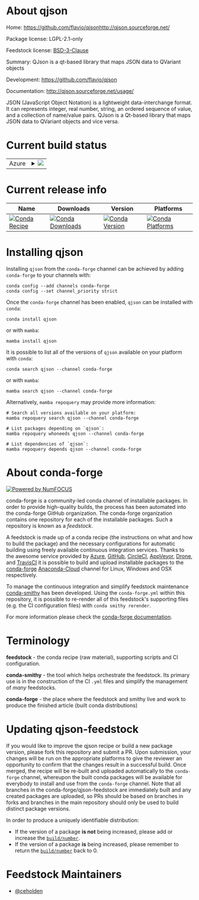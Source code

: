 About qjson
===========

Home: https://github.com/flavio/qjsonhttp://qjson.sourceforge.net/

Package license: LGPL-2.1-only

Feedstock license: [BSD-3-Clause](https://github.com/conda-forge/qjson-feedstock/blob/main/LICENSE.txt)

Summary: QJson is a qt-based library that maps JSON data to QVariant objects

Development: https://github.com/flavio/qjson

Documentation: http://qjson.sourceforge.net/usage/

JSON (JavaScript Object Notation) is a lightweight data-interchange format.
It can represents integer, real number, string, an ordered sequence of value,
and a collection of name/value pairs.
QJson is a Qt-based library that maps JSON data to QVariant objects and vice versa.


Current build status
====================


<table>
    
  <tr>
    <td>Azure</td>
    <td>
      <details>
        <summary>
          <a href="https://dev.azure.com/conda-forge/feedstock-builds/_build/latest?definitionId=944&branchName=main">
            <img src="https://dev.azure.com/conda-forge/feedstock-builds/_apis/build/status/qjson-feedstock?branchName=main">
          </a>
        </summary>
        <table>
          <thead><tr><th>Variant</th><th>Status</th></tr></thead>
          <tbody><tr>
              <td>linux_64</td>
              <td>
                <a href="https://dev.azure.com/conda-forge/feedstock-builds/_build/latest?definitionId=944&branchName=main">
                  <img src="https://dev.azure.com/conda-forge/feedstock-builds/_apis/build/status/qjson-feedstock?branchName=main&jobName=linux&configuration=linux%20linux_64_" alt="variant">
                </a>
              </td>
            </tr><tr>
              <td>linux_aarch64</td>
              <td>
                <a href="https://dev.azure.com/conda-forge/feedstock-builds/_build/latest?definitionId=944&branchName=main">
                  <img src="https://dev.azure.com/conda-forge/feedstock-builds/_apis/build/status/qjson-feedstock?branchName=main&jobName=linux&configuration=linux%20linux_aarch64_" alt="variant">
                </a>
              </td>
            </tr><tr>
              <td>osx_64</td>
              <td>
                <a href="https://dev.azure.com/conda-forge/feedstock-builds/_build/latest?definitionId=944&branchName=main">
                  <img src="https://dev.azure.com/conda-forge/feedstock-builds/_apis/build/status/qjson-feedstock?branchName=main&jobName=osx&configuration=osx%20osx_64_" alt="variant">
                </a>
              </td>
            </tr><tr>
              <td>osx_arm64</td>
              <td>
                <a href="https://dev.azure.com/conda-forge/feedstock-builds/_build/latest?definitionId=944&branchName=main">
                  <img src="https://dev.azure.com/conda-forge/feedstock-builds/_apis/build/status/qjson-feedstock?branchName=main&jobName=osx&configuration=osx%20osx_arm64_" alt="variant">
                </a>
              </td>
            </tr><tr>
              <td>win_64</td>
              <td>
                <a href="https://dev.azure.com/conda-forge/feedstock-builds/_build/latest?definitionId=944&branchName=main">
                  <img src="https://dev.azure.com/conda-forge/feedstock-builds/_apis/build/status/qjson-feedstock?branchName=main&jobName=win&configuration=win%20win_64_" alt="variant">
                </a>
              </td>
            </tr>
          </tbody>
        </table>
      </details>
    </td>
  </tr>
</table>

Current release info
====================

| Name | Downloads | Version | Platforms |
| --- | --- | --- | --- |
| [![Conda Recipe](https://img.shields.io/badge/recipe-qjson-green.svg)](https://anaconda.org/conda-forge/qjson) | [![Conda Downloads](https://img.shields.io/conda/dn/conda-forge/qjson.svg)](https://anaconda.org/conda-forge/qjson) | [![Conda Version](https://img.shields.io/conda/vn/conda-forge/qjson.svg)](https://anaconda.org/conda-forge/qjson) | [![Conda Platforms](https://img.shields.io/conda/pn/conda-forge/qjson.svg)](https://anaconda.org/conda-forge/qjson) |

Installing qjson
================

Installing `qjson` from the `conda-forge` channel can be achieved by adding `conda-forge` to your channels with:

```
conda config --add channels conda-forge
conda config --set channel_priority strict
```

Once the `conda-forge` channel has been enabled, `qjson` can be installed with `conda`:

```
conda install qjson
```

or with `mamba`:

```
mamba install qjson
```

It is possible to list all of the versions of `qjson` available on your platform with `conda`:

```
conda search qjson --channel conda-forge
```

or with `mamba`:

```
mamba search qjson --channel conda-forge
```

Alternatively, `mamba repoquery` may provide more information:

```
# Search all versions available on your platform:
mamba repoquery search qjson --channel conda-forge

# List packages depending on `qjson`:
mamba repoquery whoneeds qjson --channel conda-forge

# List dependencies of `qjson`:
mamba repoquery depends qjson --channel conda-forge
```


About conda-forge
=================

[![Powered by
NumFOCUS](https://img.shields.io/badge/powered%20by-NumFOCUS-orange.svg?style=flat&colorA=E1523D&colorB=007D8A)](https://numfocus.org)

conda-forge is a community-led conda channel of installable packages.
In order to provide high-quality builds, the process has been automated into the
conda-forge GitHub organization. The conda-forge organization contains one repository
for each of the installable packages. Such a repository is known as a *feedstock*.

A feedstock is made up of a conda recipe (the instructions on what and how to build
the package) and the necessary configurations for automatic building using freely
available continuous integration services. Thanks to the awesome service provided by
[Azure](https://azure.microsoft.com/en-us/services/devops/), [GitHub](https://github.com/),
[CircleCI](https://circleci.com/), [AppVeyor](https://www.appveyor.com/),
[Drone](https://cloud.drone.io/welcome), and [TravisCI](https://travis-ci.com/)
it is possible to build and upload installable packages to the
[conda-forge](https://anaconda.org/conda-forge) [Anaconda-Cloud](https://anaconda.org/)
channel for Linux, Windows and OSX respectively.

To manage the continuous integration and simplify feedstock maintenance
[conda-smithy](https://github.com/conda-forge/conda-smithy) has been developed.
Using the ``conda-forge.yml`` within this repository, it is possible to re-render all of
this feedstock's supporting files (e.g. the CI configuration files) with ``conda smithy rerender``.

For more information please check the [conda-forge documentation](https://conda-forge.org/docs/).

Terminology
===========

**feedstock** - the conda recipe (raw material), supporting scripts and CI configuration.

**conda-smithy** - the tool which helps orchestrate the feedstock.
                   Its primary use is in the construction of the CI ``.yml`` files
                   and simplify the management of *many* feedstocks.

**conda-forge** - the place where the feedstock and smithy live and work to
                  produce the finished article (built conda distributions)


Updating qjson-feedstock
========================

If you would like to improve the qjson recipe or build a new
package version, please fork this repository and submit a PR. Upon submission,
your changes will be run on the appropriate platforms to give the reviewer an
opportunity to confirm that the changes result in a successful build. Once
merged, the recipe will be re-built and uploaded automatically to the
`conda-forge` channel, whereupon the built conda packages will be available for
everybody to install and use from the `conda-forge` channel.
Note that all branches in the conda-forge/qjson-feedstock are
immediately built and any created packages are uploaded, so PRs should be based
on branches in forks and branches in the main repository should only be used to
build distinct package versions.

In order to produce a uniquely identifiable distribution:
 * If the version of a package **is not** being increased, please add or increase
   the [``build/number``](https://docs.conda.io/projects/conda-build/en/latest/resources/define-metadata.html#build-number-and-string).
 * If the version of a package **is** being increased, please remember to return
   the [``build/number``](https://docs.conda.io/projects/conda-build/en/latest/resources/define-metadata.html#build-number-and-string)
   back to 0.

Feedstock Maintainers
=====================

* [@ceholden](https://github.com/ceholden/)

